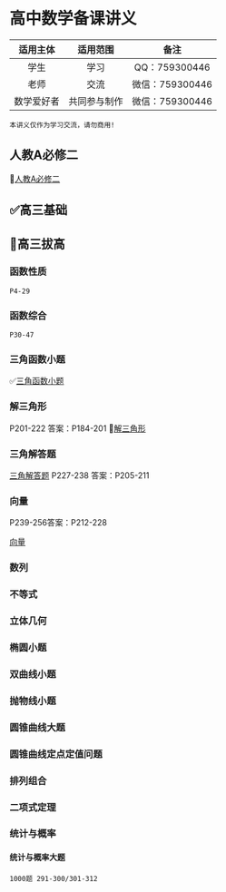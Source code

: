 # 高中数学备课讲义

| 适用主体 | 适用范围 | 备注 |
| :-----:| :----: | :----: |
| 学生 | 学习 | QQ：759300446 |
| 老师 | 交流 |微信：759300446 |
|数学爱好者|共同参与制作|微信：759300446|

`本讲义仅作为学习交流，请勿商用!`

## 人教A必修二

📌[人教A必修二](人教A/讲义/必修二.md)

## ✅高三基础

## 📌高三拔高

### 函数性质

`P4-29`

### 函数综合

`P30-47`

### 三角函数小题

✅[三角函数小题](高三拔高/三角函数小题.md)

### 解三角形

P201-222 答案：P184-201
📌[解三角形](高三拔高/解三角形.md)

### 三角解答题

[三角解答题](高三拔高/解三角形.md)
P227-238 答案：P205-211

### 向量

P239-256答案：P212-228

[向量](高三拔高/向量.md)

### 数列

### 不等式

### 立体几何

### 椭圆小题

### 双曲线小题

### 抛物线小题

### 圆锥曲线大题

### 圆锥曲线定点定值问题

### 排列组合

### 二项式定理

### 统计与概率

#### 统计与概率大题

`1000题 291-300/301-312`
